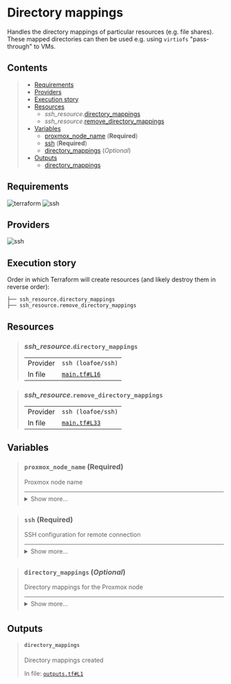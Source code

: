 # Directory mappings

Handles the directory mappings of particular resources (e.g. file shares).
These mapped directories can then be used e.g. using `virtiofs` "pass-through" to VMs.

## Contents

<blockquote><!-- contents:start -->

- [Requirements](#requirements)
- [Providers](#providers)
- [Execution story](#execution-story)
- [Resources](#resources)
  - _ssh_resource_.[directory_mappings](#ssh_resourcedirectory_mappings)
  - _ssh_resource_.[remove_directory_mappings](#ssh_resourceremove_directory_mappings)
- [Variables](#variables)
  - [proxmox_node_name](#proxmox_node_name-required) (**Required**)
  - [ssh](#ssh-required) (**Required**)
  - [directory_mappings](#directory_mappings-optional) (*Optional*)
- [Outputs](#outputs)
  - [directory_mappings](#directory_mappings)
</blockquote><!-- contents:end -->

## Requirements
  
![terraform](https://img.shields.io/badge/terraform->=1.8.0-d3287d?logo=terraform)
![ssh](https://img.shields.io/badge/ssh-~>2.7-4fa4f9?logo=ssh)

## Providers
  
![ssh](https://img.shields.io/badge/ssh-2.7.0-4fa4f9)

## Execution story

Order in which Terraform will create resources (and likely destroy them in reverse order):
```
├── ssh_resource.directory_mappings
├── ssh_resource.remove_directory_mappings
```

## Resources
  
<blockquote><!-- resource:"ssh_resource.directory_mappings":start -->

### _ssh_resource_.`directory_mappings`
      
  <table>
    <tr>
      <td>Provider</td>
      <td><code>ssh (loafoe/ssh)</code></td>
    </tr>
    <tr>
      <td>In file</td>
      <td><a href="./main.tf#L16"><code>main.tf#L16</code></a></td>
    </tr>
  </table>
</blockquote><!-- resource:"ssh_resource.directory_mappings":end -->
<blockquote><!-- resource:"ssh_resource.remove_directory_mappings":start -->

### _ssh_resource_.`remove_directory_mappings`
      
  <table>
    <tr>
      <td>Provider</td>
      <td><code>ssh (loafoe/ssh)</code></td>
    </tr>
    <tr>
      <td>In file</td>
      <td><a href="./main.tf#L33"><code>main.tf#L33</code></a></td>
    </tr>
  </table>
</blockquote><!-- resource:"ssh_resource.remove_directory_mappings":end -->

## Variables
  
<blockquote><!-- variable:"proxmox_node_name":start -->

### `proxmox_node_name` (**Required**)

Proxmox node name

<details style="border-top-color: inherit; border-top-width: 0.1em; border-top-style: solid; padding-top: 0.5em; padding-bottom: 0.5em;">
  <summary>Show more...</summary>

  **Type**:
  ```hcl
  string
  ```
  In file: <a href="./variables.tf#L1"><code>variables.tf#L1</code></a>

</details>
</blockquote><!-- variable:"proxmox_node_name":end -->
<blockquote><!-- variable:"ssh":start -->

### `ssh` (**Required**)

SSH configuration for remote connection

<details style="border-top-color: inherit; border-top-width: 0.1em; border-top-style: solid; padding-top: 0.5em; padding-bottom: 0.5em;">
  <summary>Show more...</summary>

  **Type**:
  ```hcl
  object({
    host    = string
    user    = string
    id_file = optional(string, "~/.ssh/id_rsa")
  })
  ```
  In file: <a href="./variables.tf#L6"><code>variables.tf#L6</code></a>

</details>
</blockquote><!-- variable:"ssh":end -->
<blockquote><!-- variable:"directory_mappings":start -->

### `directory_mappings` (*Optional*)

Directory mappings for the Proxmox node

<details style="border-top-color: inherit; border-top-width: 0.1em; border-top-style: solid; padding-top: 0.5em; padding-bottom: 0.5em;">
  <summary>Show more...</summary>

  **Type**:
  ```hcl
  list(object({
    id      = string
    path    = string
    comment = optional(string, "")
  }))
  ```
  **Default**:
  ```json
  []
  ```
  In file: <a href="./variables.tf#L19"><code>variables.tf#L19</code></a>

</details>
</blockquote><!-- variable:"directory_mappings":end -->

## Outputs
  
<blockquote><!-- output:"directory_mappings":start -->

#### `directory_mappings`

Directory mappings created

In file: <a href="./outputs.tf#L1"><code>outputs.tf#L1</code></a>
</blockquote><!-- output:"directory_mappings":end -->